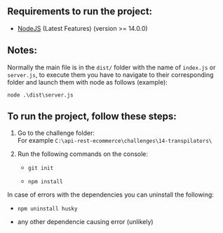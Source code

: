 ## Requirements to run the project:
* [NodeJS](https://nodejs.org/) (Latest Features) (version >= 14.0.0)

## Notes:
Normally the main file is in the <code>dist/</code> folder with the name of <code>index.js</code> or <code>server.js</code>, to execute them you have to navigate to their corresponding folder and launch them with node as follows (example):

<code>node .\dist\server.js</code>

## To run the project, follow these steps:

1. Go to the challenge folder:
<br/> For example <code>C:\api-rest-ecommerce\challenges\14-transpilators\ </code>

2. Run the following commands on the console: 
    * <pre><code>git init</code></pre>
    * <pre><code>npm install</code></pre>

In case of errors with the dependencies you can uninstall the following:
* <pre><code>npm uninstall husky</code></pre>
* any other dependencie causing error (unlikely)
